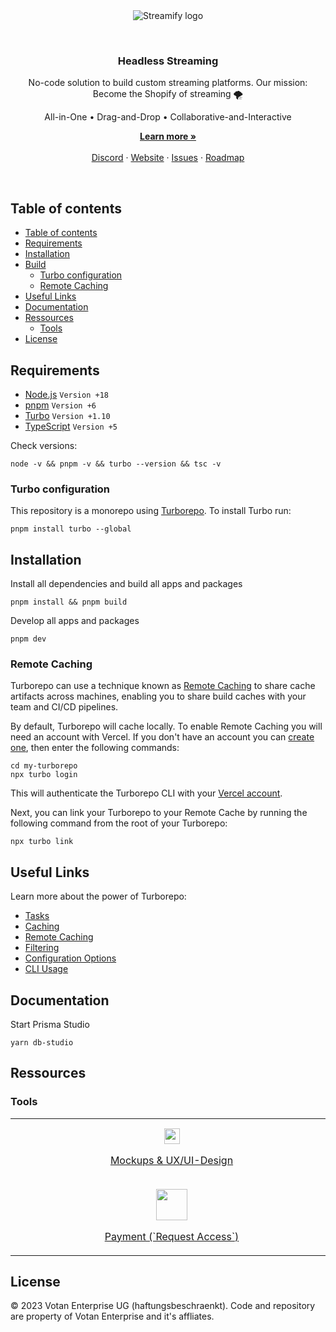 <br />
<br />
<p align="center">
  <img alt="Streamify logo" src="https://d2fplzddl6myl4.cloudfront.net/logo/streamify-logo-purpur.svg">
</p>
<br />
<h3 align="center">
  Headless Streaming
</h3>
<p align="center">
  No-code solution to build custom streaming platforms. Our mission: Become the Shopify of streaming 🌪️
</p>
<p align="center">
  All-in-One • Drag-and-Drop • Collaborative-and-Interactive
</p>
<p align="center">
    <a href="https://streamifyplus.com"><strong>Learn more »</strong></a>
    <br />
    <br />
    <a href="https://discord.gg/Qct64q7z">Discord</a>
    ·
    <a href="https://streamifyplus.com">Website</a>
    ·
    <a href="https://github.com/streamify-com/streamify-core/issues">Issues</a>
    ·
    <a href="https://streamifyplus.com/roadmap">Roadmap</a>
  </p>
<br />

## Table of contents

- [Table of contents](#table-of-contents)
- [Requirements](#requirements)
- [Installation](#installation)
- [Build](#build)
  - [Turbo configuration](#turbo-configuration)
  - [Remote Caching](#remote-caching)
- [Useful Links](#useful-links)
- [Documentation](#documentation)
- [Ressources](#ressources)
  - [Tools](#tools)
- [License](#license)

## Requirements

- [Node.js](https://nodejs.org/en/) `Version +18`
- [pnpm](https://pnpm.io/) `Version +6`
- [Turbo](https://turbo.build/) `Version +1.10`
- [TypeScript](http://typescriptlang.org) `Version +5`

Check versions:

```
node -v && pnpm -v && turbo --version && tsc -v
```

### Turbo configuration

This repository is a monorepo using [Turborepo](https://turbo.build/repo). To install Turbo run:

```
pnpm install turbo --global
```

## Installation

Install all dependencies and build all apps and packages

```
pnpm install && pnpm build
```

Develop all apps and packages

```
pnpm dev
```

### Remote Caching

Turborepo can use a technique known as [Remote Caching](https://turbo.build/repo/docs/core-concepts/remote-caching) to share cache artifacts across machines, enabling you to share build caches with your team and CI/CD pipelines.

By default, Turborepo will cache locally. To enable Remote Caching you will need an account with Vercel. If you don't have an account you can [create one](https://vercel.com/signup), then enter the following commands:

```
cd my-turborepo
npx turbo login
```

This will authenticate the Turborepo CLI with your [Vercel account](https://vercel.com/docs/concepts/personal-accounts/overview).

Next, you can link your Turborepo to your Remote Cache by running the following command from the root of your Turborepo:

```
npx turbo link
```

## Useful Links

Learn more about the power of Turborepo:

- [Tasks](https://turbo.build/repo/docs/core-concepts/monorepos/running-tasks)
- [Caching](https://turbo.build/repo/docs/core-concepts/caching)
- [Remote Caching](https://turbo.build/repo/docs/core-concepts/remote-caching)
- [Filtering](https://turbo.build/repo/docs/core-concepts/monorepos/filtering)
- [Configuration Options](https://turbo.build/repo/docs/reference/configuration)
- [CLI Usage](https://turbo.build/repo/docs/reference/command-line-reference)

## Documentation

Start Prisma Studio

```
yarn db-studio
```

## Ressources

### Tools

<table>
  <tbody>
    <tr>
        <td align="center" valign="middle">
        <a target="_blank" href="https://www.figma.com/team_invite/redeem/UZ8N4xEsrMlVM1raCdzY89">
          <img src="https://upload.wikimedia.org/wikipedia/commons/c/ca/1x1.png" width="500" height="1" />
          <img width="25" src="https://cdn.builder.io/api/v1/image/assets%2FYJIGb4i01jvw0SRdL5Bt%2Ffb77e93c28e044178e4694cc939bf4cf" />
          <p align="center">
            Mockups & UX/UI-Design
          </p>
        </a>
      </td>
      <td align="center" valign="middle">
        <a target="_blank" href="https://tailwindui.com/">
          <img src="https://upload.wikimedia.org/wikipedia/commons/c/ca/1x1.png" width="500" height="1" />
          <img width="50" src="https://upload.wikimedia.org/wikipedia/commons/thumb/d/d5/Tailwind_CSS_Logo.svg/2048px-Tailwind_CSS_Logo.svg.png" />
          <p align="center">
            CSS Library (`Request Access`)
          </p>
        </a>
      </td>
      <td align="center" valign="middle">
        <a target="_blank" href="https://icones.js.org/">
          <img src="https://upload.wikimedia.org/wikipedia/commons/c/ca/1x1.png" width="500" height="1" />
          <img width="50" src="https://cdn.builder.io/api/v1/image/assets%2FYJIGb4i01jvw0SRdL5Bt%2F7c16907175964f5dada038f6cceef77b" />
          <p align="center">
            Icônes
          <p>
        </a>
      </td>
      <td align="center" valign="middle">
        <a target="_blank" href="https://www.notion.so/invite/a466f04c2c55b28f5517589a17a2de646ec27e19">
          <img src="https://upload.wikimedia.org/wikipedia/commons/c/ca/1x1.png" width="500" height="1" />
          <img width="50" src="https://upload.wikimedia.org/wikipedia/commons/e/e9/Notion-logo.svg" />
          <p align="center">
            Notes
          </P>
        </a>
      </td>
      <td align="center" valign="middle">
        <a target="_blank" href="https://discord.gg/pC2g2CXc">
          <img src="https://upload.wikimedia.org/wikipedia/commons/c/ca/1x1.png" width="500" height="1" />
          <img width="50" src="https://assets-global.website-files.com/6257adef93867e50d84d30e2/636e0a6a49cf127bf92de1e2_icon_clyde_blurple_RGB.png" />
          <p align="center">
            Communication
          </p>
        </a>
      </td>
      <td align="center" valign="middle">
        <a target="_blank" href="https://streamify-com.signin.aws.amazon.com/console">
          <img src="https://upload.wikimedia.org/wikipedia/commons/c/ca/1x1.png" width="500" height="1" />
          <img width="50" src="https://upload.wikimedia.org/wikipedia/commons/thumb/9/93/Amazon_Web_Services_Logo.svg/1280px-Amazon_Web_Services_Logo.svg.png" />
          <p align="center">
            Cloud (`Request Access`)
          </p>
        </a>
      </td>
    </tr>
    <tr>
      <td align="center" valign="middle">
        <a target="_blank" href="https://dashboard.stripe.com/developers">
          <img src="https://upload.wikimedia.org/wikipedia/commons/c/ca/1x1.png" width="500" height="1" />
          <img width="50" src="https://upload.wikimedia.org/wikipedia/commons/thumb/b/ba/Stripe_Logo%2C_revised_2016.svg/2560px-Stripe_Logo%2C_revised_2016.svg.png" />
          <p align="center">
            Payment (`Request Access`)
          </p>
        </a>
      </td>
      <td align="center" valign="middle">
        <a target="_blank" href="https://outlook.office.com/mail/">
          <img src="https://upload.wikimedia.org/wikipedia/commons/c/ca/1x1.png" width="500" height="1" />
          <img width="50" src="https://upload.wikimedia.org/wikipedia/commons/thumb/d/df/Microsoft_Office_Outlook_%282018%E2%80%93present%29.svg/1101px-Microsoft_Office_Outlook_%282018%E2%80%93present%29.svg.png" />
          <p align="center">
            Dev email (`Request Access`)
          </p>
        </a>
      </td>
    </tr>
  </tbody>
</table>


## License

© 2023 Votan Enterprise UG (haftungsbeschraenkt). Code and repository are property of Votan Enterprise and it's affliates.
